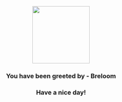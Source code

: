 <p align="center">
            <img src="https://raw.githubusercontent.com/PokeAPI/sprites/master/sprites/pokemon/286.png" width="150" height="150">
          </p>
          <h3 align="center">You have been greeted by - <b>Breloom</b></h3>
          <h3 align="center">Have a nice day!</h3>
        
